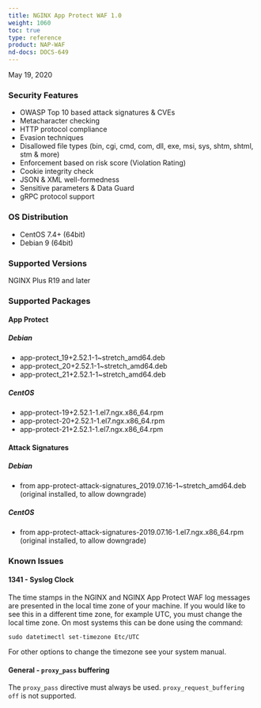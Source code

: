 ```yaml
---
title: NGINX App Protect WAF 1.0
weight: 1060
toc: true
type: reference
product: NAP-WAF
nd-docs: DOCS-649
---
```


May 19, 2020

### Security Features

- OWASP Top 10 based attack signatures & CVEs
- Metacharacter checking
- HTTP protocol compliance
- Evasion techniques
- Disallowed file types (bin, cgi, cmd, com, dll, exe, msi, sys, shtm, shtml, stm & more)
- Enforcement based on risk score (Violation Rating)
- Cookie integrity check
- JSON & XML well-formedness
- Sensitive parameters & Data Guard
- gRPC protocol support

### OS Distribution

- CentOS 7.4+ (64bit)
- Debian 9 (64bit)

### Supported Versions

NGINX Plus R19 and later

### Supported Packages

#### App Protect

##### Debian

- app-protect_19+2.52.1-1~stretch_amd64.deb
- app-protect_20+2.52.1-1~stretch_amd64.deb
- app-protect_21+2.52.1-1~stretch_amd64.deb

##### CentOS

- app-protect-19+2.52.1-1.el7.ngx.x86_64.rpm
- app-protect-20+2.52.1-1.el7.ngx.x86_64.rpm
- app-protect-21+2.52.1-1.el7.ngx.x86_64.rpm

#### Attack Signatures

##### Debian

- from app-protect-attack-signatures_2019.07.16-1~stretch_amd64.deb (original installed, to allow downgrade)

##### CentOS

- from app-protect-attack-signatures-2019.07.16-1.el7.ngx.x86_64.rpm (original installed, to allow downgrade)


### Known Issues

#### 1341 - Syslog Clock

The time stamps in the NGINX and NGINX App Protect WAF log messages are presented in the local time zone of your machine. If you would like to see this in a different time zone, for example UTC, you must change the local time zone. On most systems this can be done using the command:

```shell
sudo datetimectl set-timezone Etc/UTC
```

For other options to change the timezone see your system manual.

#### General - `proxy_pass` buffering

The `proxy_pass` directive must always be used.
`proxy_request_buffering off` is not supported.
